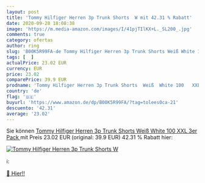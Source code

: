 ```yaml
---
layout: post
title: 'Tommy Hilfiger Herren 3p Trunk Shorts  W mit 42.31 % Rabatt'
date: 2020-09-28 18:08:38
image: 'https://m.media-amazon.com/images/I/41pjTIlKX+L._SL200_.jpg'
comments: true
category: ofertas
author: ring
slug: 'B00K5R99FA-de Tommy Hilfiger Herren 3p Trunk Shorts Weiß White 100 XXL...'
tags: [  ]
actualPrice: 23.02 EUR
currency: EUR
price: 23.02
comparePrice: 39.9 EUR
prodname: 'Tommy Hilfiger Herren 3p Trunk Shorts  Weiß  White 100   XXL  3er Pack '
country: 'de'
flag: '🇩🇪'
buyurl: 'https://www.amazon.de/dp/B00K5R99FA/?tag=tolees0ca-21'
descuento: '42.31'
average: '23.02'
---
```


Sie können [Tommy Hilfiger Herren 3p Trunk Shorts  Weiß  White 100   XXL  3er Pack ](https://www.amazon.de/dp/B00K5R99FA/?tag=tolees0ca-21) mit Preis 23.02 EUR (original: 39.9 EUR) 42.31 % Rabatt hier:

[![Tommy Hilfiger Herren 3p Trunk Shorts  W](https://m.media-amazon.com/images/I/41pjTIlKX+L._SL200_.jpg)](https://www.amazon.de/dp/B00K5R99FA/?tag=tolees0ca-21)

ℹ️:


[🛒 Hier!!](https://www.amazon.de/dp/B00K5R99FA/?tag=tolees0ca-21)
